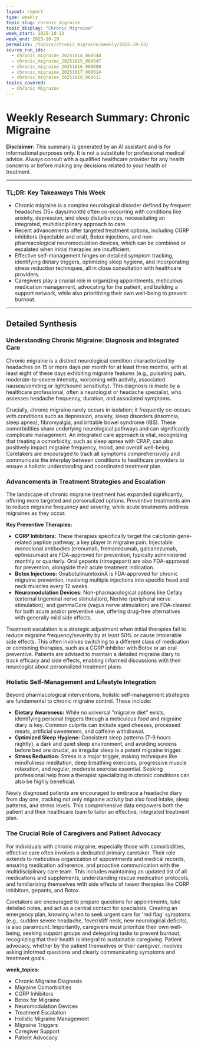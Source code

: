 ```yaml
---
layout: report
type: weekly
topic_slug: chronic_migraine
topic_display: "Chronic Migraine"
week_start: 2025-10-13
week_end: 2025-10-19
permalink: /topics/chronic_migraine/weekly/2025-10-13/
source_run_ids:
  - chronic_migraine_20251014_060548
  - chronic_migraine_20251015_060547
  - chronic_migraine_20251016_060600
  - chronic_migraine_20251017_060614
  - chronic_migraine_20251018_060511
topics_covered:
  - Chronic Migraine
---
```


# Weekly Research Summary: Chronic Migraine

**Disclaimer:** This summary is generated by an AI assistant and is for informational purposes only. It is not a substitute for professional medical advice. Always consult with a qualified healthcare provider for any health concerns or before making any decisions related to your health or treatment.

---

### **TL;DR: Key Takeaways This Week**

- Chronic migraine is a complex neurological disorder defined by frequent headaches (15+ days/month) often co-occurring with conditions like anxiety, depression, and sleep disturbances, necessitating an integrated, multidisciplinary approach to care.
- Recent advancements offer targeted treatment options, including CGRP inhibitors (injectable and oral), Botox injections, and non-pharmacological neuromodulation devices, which can be combined or escalated when initial therapies are insufficient.
- Effective self-management hinges on detailed symptom tracking, identifying dietary triggers, optimizing sleep hygiene, and incorporating stress reduction techniques, all in close consultation with healthcare providers.
- Caregivers play a crucial role in organizing appointments, meticulous medication management, advocating for the patient, and building a support network, while also prioritizing their own well-being to prevent burnout.

---

## Detailed Synthesis

### Understanding Chronic Migraine: Diagnosis and Integrated Care

Chronic migraine is a distinct neurological condition characterized by headaches on 15 or more days per month for at least three months, with at least eight of these days exhibiting migraine features (e.g., pulsating pain, moderate-to-severe intensity, worsening with activity, associated nausea/vomiting or light/sound sensitivity). This diagnosis is made by a healthcare professional, often a neurologist or headache specialist, who assesses headache frequency, duration, and associated symptoms.

Crucially, chronic migraine rarely occurs in isolation; it frequently co-occurs with conditions such as depression, anxiety, sleep disorders (insomnia, sleep apnea), fibromyalgia, and irritable bowel syndrome (IBS). These comorbidities share underlying neurological pathways and can significantly complicate management. An integrated care approach is vital, recognizing that treating a comorbidity, such as sleep apnea with CPAP, can also positively impact migraine frequency, mood, and overall well-being. Caretakers are encouraged to track all symptoms comprehensively and communicate the interplay between conditions to healthcare providers to ensure a holistic understanding and coordinated treatment plan.

### Advancements in Treatment Strategies and Escalation

The landscape of chronic migraine treatment has expanded significantly, offering more targeted and personalized options. Preventive treatments aim to reduce migraine frequency and severity, while acute treatments address migraines as they occur.

**Key Preventive Therapies:**
*   **CGRP Inhibitors:** These therapies specifically target the calcitonin gene-related peptide pathway, a key player in migraine pain. Injectable monoclonal antibodies (erenumab, fremanezumab, galcanezumab, eptinezumab) are FDA-approved for prevention, typically administered monthly or quarterly. Oral gepants (rimegepant) are also FDA-approved for prevention, alongside their acute treatment indication.
*   **Botox Injections:** OnabotulinumtoxinA is FDA-approved for chronic migraine prevention, involving multiple injections into specific head and neck muscles every 12 weeks.
*   **Neuromodulation Devices:** Non-pharmacological options like Cefaly (external trigeminal nerve stimulation), Nerivio (peripheral nerve stimulation), and gammaCore (vagus nerve stimulation) are FDA-cleared for both acute and/or preventive use, offering drug-free alternatives with generally mild side effects.

Treatment escalation is a strategic adjustment when initial therapies fail to reduce migraine frequency/severity by at least 50% or cause intolerable side effects. This often involves switching to a different class of medication or combining therapies, such as a CGRP inhibitor with Botox or an oral preventive. Patients are advised to maintain a detailed migraine diary to track efficacy and side effects, enabling informed discussions with their neurologist about personalized treatment plans.

### Holistic Self-Management and Lifestyle Integration

Beyond pharmacological interventions, holistic self-management strategies are fundamental to chronic migraine control. These include:
*   **Dietary Awareness:** While no universal "migraine diet" exists, identifying personal triggers through a meticulous food and migraine diary is key. Common culprits can include aged cheeses, processed meats, artificial sweeteners, and caffeine withdrawal.
*   **Optimized Sleep Hygiene:** Consistent sleep patterns (7-9 hours nightly), a dark and quiet sleep environment, and avoiding screens before bed are crucial, as irregular sleep is a potent migraine trigger.
*   **Stress Reduction:** Stress is a major trigger, making techniques like mindfulness meditation, deep breathing exercises, progressive muscle relaxation, and regular, moderate exercise essential. Seeking professional help from a therapist specializing in chronic conditions can also be highly beneficial.

Newly diagnosed patients are encouraged to embrace a headache diary from day one, tracking not only migraine activity but also food intake, sleep patterns, and stress levels. This comprehensive data empowers both the patient and their healthcare team to tailor an effective, integrated treatment plan.

### The Crucial Role of Caregivers and Patient Advocacy

For individuals with chronic migraine, especially those with comorbidities, effective care often involves a dedicated primary caretaker. Their role extends to meticulous organization of appointments and medical records, ensuring medication adherence, and proactive communication with the multidisciplinary care team. This includes maintaining an updated list of all medications and supplements, understanding rescue medication protocols, and familiarizing themselves with side effects of newer therapies like CGRP inhibitors, gepants, and Botox.

Caretakers are encouraged to prepare questions for appointments, take detailed notes, and act as a central contact for specialists. Creating an emergency plan, knowing when to seek urgent care for 'red flag' symptoms (e.g., sudden severe headache, fever/stiff neck, new neurological deficits), is also paramount. Importantly, caregivers must prioritize their own well-being, seeking support groups and delegating tasks to prevent burnout, recognizing that their health is integral to sustainable caregiving. Patient advocacy, whether by the patient themselves or their caregiver, involves asking informed questions and clearly communicating symptoms and treatment goals.

**week_topics:**
- Chronic Migraine Diagnosis
- Migraine Comorbidities
- CGRP Inhibitors
- Botox for Migraine
- Neuromodulation Devices
- Treatment Escalation
- Holistic Migraine Management
- Migraine Triggers
- Caregiver Support
- Patient Advocacy
